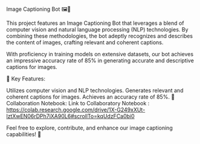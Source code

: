 Image Captioning Bot
🖼️🤖

This project features an Image Captioning Bot that leverages a blend of computer vision and natural language processing (NLP) technologies. By combining these methodologies, the bot adeptly recognizes and describes the content of images, crafting relevant and coherent captions.

With proficiency in training models on extensive datasets, our bot achieves an impressive accuracy rate of 85% in generating accurate and descriptive captions for images.

🎯 Key Features:

Utilizes computer vision and NLP technologies.
Generates relevant and coherent captions for images.
Achieves an accuracy rate of 85%.
📝 Collaboration Notebook:
Link to Collaboratory Notebook : [https://colab.research.google.com/drive/1X-G249xXUt-lztXwEN06rDPh7iXA90L6#scrollTo=kqUdzFCa0bi0
](url)


Feel free to explore, contribute, and enhance our image captioning capabilities! 🚀
